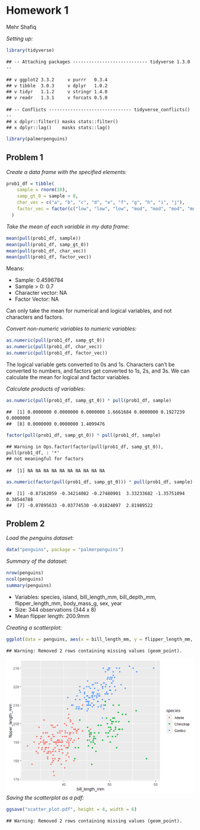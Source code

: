 Homework 1
================
Mehr Shafiq

*Setting up:*

``` r
library(tidyverse)
```

    ## -- Attaching packages ---------------------------- tidyverse 1.3.0 --

    ## v ggplot2 3.3.2     v purrr   0.3.4
    ## v tibble  3.0.3     v dplyr   1.0.2
    ## v tidyr   1.1.2     v stringr 1.4.0
    ## v readr   1.3.1     v forcats 0.5.0

    ## -- Conflicts ------------------------------- tidyverse_conflicts() --
    ## x dplyr::filter() masks stats::filter()
    ## x dplyr::lag()    masks stats::lag()

``` r
library(palmerpenguins)
```

## Problem 1

*Create a data frame with the specified elements:*

``` r
prob1_df = tibble(
    sample = rnorm(10),
    samp_gt_0 = sample > 0,
    char_vec = c("a", "b", "c", "d", "e", "f", "g", "h", "i", "j"),
    factor_vec = factor(c("low", "low", "low", "mod", "mod", "mod", "mod", "high", "high", "high"))
  ) 
```

*Take the mean of each variable in my data frame:*

``` r
mean(pull(prob1_df, sample))
mean(pull(prob1_df, samp_gt_0))
mean(pull(prob1_df, char_vec))
mean(pull(prob1_df, factor_vec))
```

Means:

  - Sample: 0.4596784
  - Sample \> 0: 0.7
  - Character vector: NA
  - Factor Vector: NA

Can only take the mean for numerical and logical variables, and not
characters and factors.

*Convert non-numeric variables to numeric variables:*

``` r
as.numeric(pull(prob1_df, samp_gt_0))
as.numeric(pull(prob1_df, char_vec))
as.numeric(pull(prob1_df, factor_vec))
```

The logical variable gets converted to 0s and 1s. Characters can’t be
converted to numbers, and factors get converted to 1s, 2s, and 3s. We
can calculate the mean for logical and factor variables.

*Calculate products of variables:*

``` r
as.numeric(pull(prob1_df, samp_gt_0)) * pull(prob1_df, sample)
```

    ##  [1] 0.0000000 0.0000000 0.0000000 1.6661684 0.0000000 0.1927239 0.0000000
    ##  [8] 0.0000000 0.0000000 1.4099476

``` r
factor(pull(prob1_df, samp_gt_0)) * pull(prob1_df, sample)
```

    ## Warning in Ops.factor(factor(pull(prob1_df, samp_gt_0)), pull(prob1_df, : '*'
    ## not meaningful for factors

    ##  [1] NA NA NA NA NA NA NA NA NA NA

``` r
as.numeric(factor(pull(prob1_df, samp_gt_0))) * pull(prob1_df, sample)
```

    ##  [1] -0.87162059 -0.34214082 -0.27480901  3.33233682 -1.35751094  0.38544788
    ##  [7] -0.07895633 -0.03774530 -0.01824097  2.81989522

## Problem 2

*Load the penguins dataset:*

``` r
data("penguins", package = "palmerpenguins")
```

*Summary of the dataset:*

``` r
nrow(penguins)
ncol(penguins)
summary(penguins)
```

  - Variables: species, island, bill\_length\_mm, bill\_depth\_mm,
    flipper\_length\_mm, body\_mass\_g, sex, year
  - Size: 344 observations (344 x 8)
  - Mean flipper length: 200.9mm

*Creating a scatterplot:*

``` r
ggplot(data = penguins, aes(x = bill_length_mm, y = flipper_length_mm, color = species)) + geom_point()
```

    ## Warning: Removed 2 rows containing missing values (geom_point).

![](p8105_hw1_ms5965_files/figure-gfm/unnamed-chunk-1-1.png)<!-- -->
*Saving the scatterplot as a pdf:*

``` r
ggsave("scatter_plot.pdf", height = 4, width = 6)
```

    ## Warning: Removed 2 rows containing missing values (geom_point).
